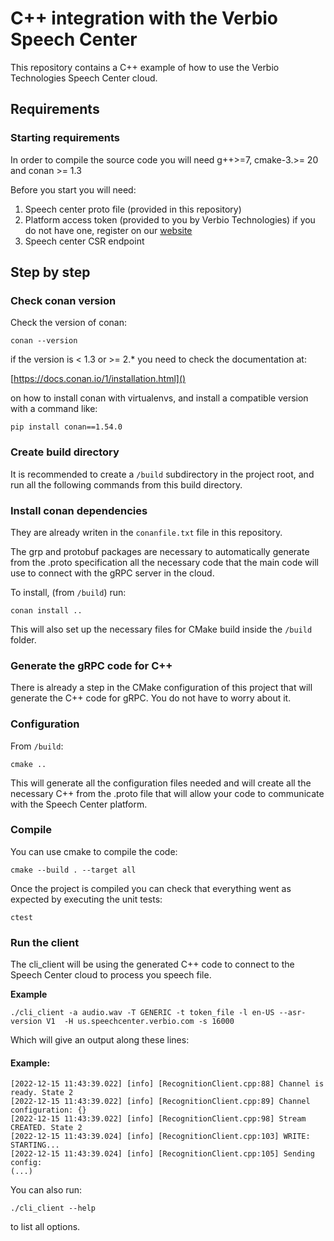 # C++ integration with the Verbio Speech Center

This repository contains a C++ example of how to use the Verbio Technologies Speech Center cloud.

## Requirements
### Starting requirements
In order to compile the source code you will need g++>=7, cmake-3.>= 20 and conan >= 1.3

Before you start you will need: 
1. Speech center proto file (provided in this repository)
2. Platform access token (provided to you by Verbio Technologies) if you do not have one, register on our [website](https://www.speechcenter.verbio.com)
3. Speech center CSR endpoint

## Step by step

### Check conan version

Check the version of conan:
```shell
conan --version
```
if the version is < 1.3 or >= 2.* you need to check the documentation at:

[https://docs.conan.io/1/installation.html]()

on how to install conan with virtualenvs, and install a compatible version with a command like:
```shell
pip install conan==1.54.0
```

### Create build directory

It is recommended to create a `/build` subdirectory in the project root, and run all the following commands from this build directory.

### Install conan dependencies

They are already writen in the `conanfile.txt` file in this repository.

The grp and protobuf packages are necessary to automatically generate from the .proto specification all the necessary code that the main code will use to connect with the gRPC server in the cloud.

To install, (from `/build`) run:
```
conan install ..
```

This will also set up the necessary files for CMake build inside the `/build` folder.

### Generate the gRPC code for C++

There is already a step in the CMake configuration of this project that will generate the C++ code for gRPC. You do not have to worry about it. 

### Configuration
From `/build`:
```
cmake ..
```

This will generate all the configuration files needed and will create all the necessary C++ from the .proto file that will allow your code to communicate with the Speech Center platform.

### Compile

You can use cmake to compile the code:
```
cmake --build . --target all 
```
Once the project is compiled you can check that everything went as expected by executing the unit tests:
```
ctest
```
### Run the client
The cli_client will be using the generated C++ code to connect to the Speech Center cloud to process you speech file.

**Example**

```shell
./cli_client -a audio.wav -T GENERIC -t token_file -l en-US --asr-version V1  -H us.speechcenter.verbio.com -s 16000
```

Which will give an output along these lines:

 #### Example:
 ```
[2022-12-15 11:43:39.022] [info] [RecognitionClient.cpp:88] Channel is ready. State 2
[2022-12-15 11:43:39.022] [info] [RecognitionClient.cpp:89] Channel configuration: {}
[2022-12-15 11:43:39.022] [info] [RecognitionClient.cpp:98] Stream CREATED. State 2
[2022-12-15 11:43:39.024] [info] [RecognitionClient.cpp:103] WRITE: STARTING...
[2022-12-15 11:43:39.024] [info] [RecognitionClient.cpp:105] Sending config:
(...)
 ```

You can also run:
```shell
./cli_client --help
```
to list all options.
